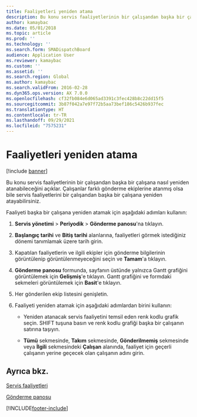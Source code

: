 ```yaml
---
title: Faaliyetleri yeniden atama
description: Bu konu servis faaliyetlerinin bir çalışandan başka bir çalışana nasıl yeniden atanabileceğini açıklar.
author: kamaybac
ms.date: 05/01/2018
ms.topic: article
ms.prod: ''
ms.technology: ''
ms.search.form: SMADispatchBoard
audience: Application User
ms.reviewer: kamaybac
ms.custom: ''
ms.assetid: ''
ms.search.region: Global
ms.author: kamaybac
ms.search.validFrom: 2016-02-28
ms.dyn365.ops.version: AX 7.0.0
ms.openlocfilehash: cf32fb084e6d065ad3391c3fec428b8c22dd15f5
ms.sourcegitcommit: 3b87f042a7e97f72b5aa73bef186c5426b937fec
ms.translationtype: HT
ms.contentlocale: tr-TR
ms.lasthandoff: 09/29/2021
ms.locfileid: "7575231"
---
```

# <a name="reassign-activities"></a>Faaliyetleri yeniden atama 

[!include [banner](../includes/banner.md)]


Bu konu servis faaliyetlerinin bir çalışandan başka bir çalışana nasıl yeniden atanabileceğini açıklar. Çalışanlar farklı gönderme ekiplerine atanmış olsa bile servis faaliyetlerini bir çalışandan başka bir çalışana yeniden atayabilirsiniz.

Faaliyeti başka bir çalışana yeniden atamak için aşağıdaki adımları kullanın:

1.  **Servis yönetimi** \> **Periyodik** \> **Gönderme panosu**'na tıklayın.

2.  **Başlangıç tarihi** ve **Bitiş tarihi** alanlarına, faaliyetleri görmek istediğiniz dönemi tanımlamak üzere tarih girin.

3.  Kapatılan faaliyetlerin ve ilgili ekipler için gönderme bilgilerinin görüntülenip görüntülenmeyeceğini seçin ve **Tamam**'a tıklayın.

4.  **Gönderme panosu** formunda, sayfanın üstünde yalnızca Gantt grafiğini görüntülemek için **Gelişmiş**'e tıklayın. Gantt grafiğini ve formdaki sekmeleri görüntülemek için **Basit**'e tıklayın.

5.  Her gönderilen ekip listesini genişletin.

6.  Faaliyeti yeniden atamak için aşağıdaki adımlardan birini kullanın:
    
      - Yeniden atanacak servis faaliyetini temsil eden renk kodlu grafik seçin. SHIFT tuşuna basın ve renk kodlu grafiği başka bir çalışanın satırına taşıyın.
    
      - **Tümü** sekmesinde, **Takım** sekmesinde, **Gönderilmemiş** sekmesinde veya **İlgili** sekmesindeki **Çalışan** alanında, faaliyet için geçerli çalışanın yerine geçecek olan çalışanın adını girin.

## <a name="see-also"></a>Ayrıca bkz.

[Servis faaliyetleri](service-activities.md)

[Gönderme panosu](dispatch-board.md)





[!INCLUDE[footer-include](../../includes/footer-banner.md)]